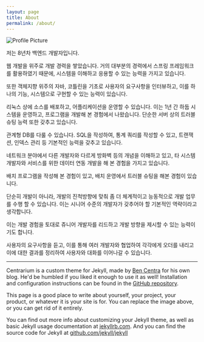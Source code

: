 ```yaml
---
layout: page
title: About
permalink: /about/
---
```


<img src="{{ site.baseurl }}/assets/profile-placeholder.gif" title="Profile Picture" class="profile">

저는 8년차 백엔드 개발자입니다.

웹 개발을 위주로 개발 경력을 쌓았습니다. 거의 대부분의 경력에서 스프링 프레임워크를 활용하였기 때문에, 시스템을 이해하고 응용할 수 있는 능력을 가지고 있습니다.

또한 객체지향 위주의 자바, 코틀린을 기초로 사용자의 요구사항을 인터뷰하고, 이를 하나의 기능, 시스템으로 구현할 수 있는 능력이 있습니다.

리눅스 상에 소스를 배포하고, 어플리케이션을 운영할 수 있습니다. 이는 1년 간 하둡 시스템을 운영하고, 프로그램을 개발해 본 경험에서 나왔습니다. 단순한 서버 상의 트러블 슈팅 능력 또한 갖추고 있습니다.

관계형 DB를 다룰 수 있습니다. SQL을 작성하여, 통계 쿼리를 작성할 수 있고, 트랜잭션, 인덱스 관리 등 기본적인 능력을 갖추고 있습니다.

네트워크 분야에서 다른 개발자와 다르게 방화벽 등의 개념을 이해하고 있고, 타 시스템 개발자와 서비스를 위한 데이터 연동 개발을 해 본 경험을 가지고 있습니다.

배치 프로그램을 작성해 본 경험이 있고, 배치 운영에서 트러블 슈팅을 해본 경험이 있습니다.

단순히 개발이 아니라, 개발의 진척방향에 맞춰 좀 더 체계적이고 능동적으로 개발 업무를 수행 할 수 있습니다. 이는 시니어 수준의 개발자가 갖추어야 할 기본적인 역략이라고 생각합니다.

이는 개발 경험을 토대로 쥬니어 개발자를 리드하고 개발 방향을 제시할 수 있는 능력이기도 합니다.

사용자의 요구사항을 듣고, 이를 통해 여러 개발자와 협업하여 각각에게 오더를 내리고 이에 대한 결과를 정리하여 사용자와 대화를 이어나갈 수 있습니다. 

--------------------------------------------------------------------------------------------

Centrarium is a custom theme for Jekyll, made by [Ben Centra][bencentra] for his own blog. He'd be humbled if you liked it enough to use it as well! Installation and configuration instructions can be found in the [GitHub repository](https://github.com/bencentra/centrarium).

This page is a good place to write about yourself, your project, your product, or whatever it is your site is for. You can replace the image above, or you can get rid of it entirely. 

You can find out more info about customizing your Jekyll theme, as well as basic Jekyll usage documentation at [jekyllrb.com](http://jekyllrb.com/). And you can find the source code for Jekyll at [github.com/jekyll/jekyll](https://github.com/jekyll/jekyll)

[centrarium]: https://github.com/bencentra/centrarium
[bencentra]: http://bencentra.com
[jekyll]: https://github.com/jekyll/jekyll
